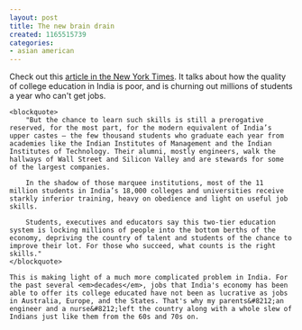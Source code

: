 ```yaml
---
layout: post
title: The new brain drain
created: 1165515739
categories:
- asian american
---
```

Check out this [article in the New York Times](http://www.nytimes.com/2006/11/30/business/worldbusiness/30college.html?ex=1322542800&#38;en=23907b6b6f9b384e&#38;ei=5088partner=rssnyt&#38;emc=rss). It talks about how the quality of college education in India is poor, and is churning out millions of students a year who can't get jobs.

	<blockquote>
		"But the chance to learn such skills is still a prerogative reserved, for the most part, for the modern equivalent of India’s upper castes — the few thousand students who graduate each year from academies like the Indian Institutes of Management and the Indian Institutes of Technology. Their alumni, mostly engineers, walk the hallways of Wall Street and Silicon Valley and are stewards for some of the largest companies.
	
		In the shadow of those marquee institutions, most of the 11 million students in India’s 18,000 colleges and universities receive starkly inferior training, heavy on obedience and light on useful job skills.
	
		Students, executives and educators say this two-tier education system is locking millions of people into the bottom berths of the economy, depriving the country of talent and students of the chance to improve their lot. For those who succeed, what counts is the right skills."
	</blockquote>

	This is making light of a much more complicated problem in India. For the past several <em>decades</em>, jobs that India's economy has been able to offer its college educated have not been as lucrative as jobs in Australia, Europe, and the States. That's why my parents&#8212;an engineer and a nurse&#8212;left the country along with a whole slew of Indians just like them from the 60s and 70s on.

